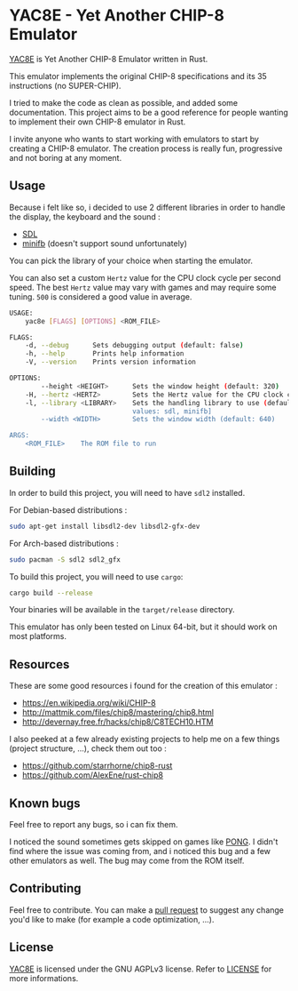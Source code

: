 # YAC8E - Yet Another CHIP-8 Emulator

[YAC8E](https://github.com/SilentVoid13/YAC8E) is Yet Another CHIP-8 Emulator written in Rust. 

This emulator implements the original CHIP-8 specifications and its 35 instructions (no SUPER-CHIP).

I tried to make the code as clean as possible, and added some documentation. This project aims to be a good reference for people wanting to implement their own CHIP-8 emulator in Rust. 

I invite anyone who wants to start working with emulators to start by creating a CHIP-8 emulator. The creation process is really fun, progressive and not boring at any moment.

## Usage

Because i felt like so, i decided to use 2 different libraries in order to handle the display, the keyboard and the sound :

- [SDL](https://en.wikipedia.org/wiki/Simple_DirectMedia_Layer)
- [minifb](https://github.com/emoon/rust_minifb) (doesn't support sound unfortunately)

You can pick the library of your choice when starting the emulator.

You can also set a custom `Hertz` value for the CPU clock cycle per second speed. The best `Hertz` value may vary with games and may require some tuning. `500` is considered a good value in average.

```bash
USAGE:
    yac8e [FLAGS] [OPTIONS] <ROM_FILE>

FLAGS:
    -d, --debug      Sets debugging output (default: false)
    -h, --help       Prints help information
    -V, --version    Prints version information

OPTIONS:
        --height <HEIGHT>      Sets the window height (default: 320)
    -H, --hertz <HERTZ>        Sets the Hertz value for the CPU clock cycle per second speed (default: 500 Hz)
    -l, --library <LIBRARY>    Sets the handling library to use (default: sdl) (minifb doesn't support sounds) [possible
                               values: sdl, minifb]
        --width <WIDTH>        Sets the window width (default: 640)

ARGS:
    <ROM_FILE>    The ROM file to run
```

## Building

In order to build this project, you will need to have `sdl2` installed.

For Debian-based distributions :

```bash
sudo apt-get install libsdl2-dev libsdl2-gfx-dev
```

For Arch-based distributions :

```bash
sudo pacman -S sdl2 sdl2_gfx
```

To build this project, you will need to use `cargo`:

```bash
cargo build --release
```

Your binaries will be available in the `target/release` directory.

This emulator has only been tested on Linux 64-bit, but it should work on most platforms.

## Resources

These are some good resources i found for the creation of this emulator :

- https://en.wikipedia.org/wiki/CHIP-8
- http://mattmik.com/files/chip8/mastering/chip8.html
- http://devernay.free.fr/hacks/chip8/C8TECH10.HTM

I also peeked at a few already existing projects to help me on a few things (project structure, ...), check them out too :

- https://github.com/starrhorne/chip8-rust
- https://github.com/AlexEne/rust-chip8

## Known bugs

Feel free to report any bugs, so i can fix them.

I noticed the sound sometimes gets skipped on games like [PONG](https://en.wikipedia.org/wiki/Pong). I didn't find where the issue was coming from, and i noticed this bug and a few other emulators as well. The bug may come from the ROM itself.

## Contributing

Feel free to contribute. You can make a [pull request](https://github.com/SilentVoid13/YAC8E/pulls) to suggest any change you'd like to make (for example a code optimization, ...).

## License

[YAC8E](https://github.com/SilentVoid13/YAC8E) is licensed under the GNU AGPLv3 license. Refer to [LICENSE](https://github.com/SilentVoid13/YAC8E/blob/master/LICENSE.txt) for more informations.